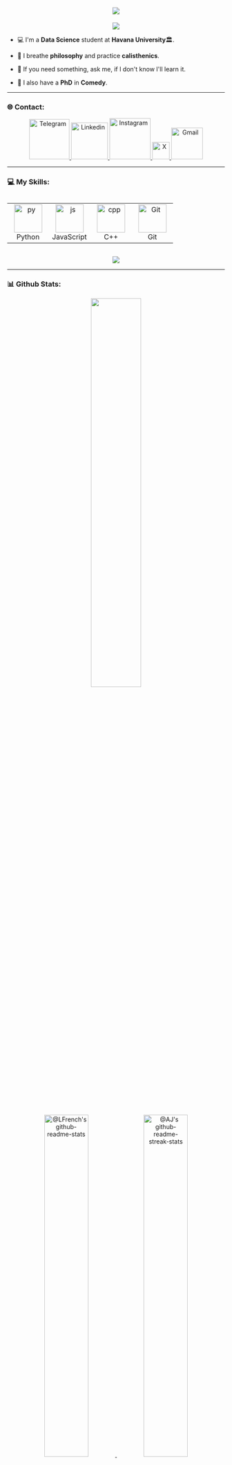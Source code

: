 <h1 align="center">
    <img src="https://readme-typing-svg.herokuapp.com?font=Righteous&size=35&center=true&vCenter=true&width=500&height=60&duration=4000&lines=Hello+There!!+👋;I'm+Luis+Ernesto+👤;I'm+from+Cuba+🇨🇺;" /> 
</h1>
<p align="center">
  <a href="https://github.com/LFrench03">
    <img src="https://komarev.com/ghpvc/?username=LFrench03&color=blue&style=for-the-badge)" />
  </a>
</p>


- 💻 I'm a **Data Science** student at **Havana University**🏛.

- 👾 I breathe **philosophy** and practice **calisthenics**.

- 💬 If you need something, ask me, if I don't know I'll learn it.

- 🤡 I also have a **PhD** in **Comedy**.


---
  
  
### 🌐 Contact:
<p align="center">
  <a href="https://t.me/Lerne03">
    <img alt="Telegram" width="93px" src="https://img.shields.io/badge/Telegram-2CA5E0?style=for-the-badge&logo=telegram&logoColor=white" />
  </a>
  <a target="_blank" href="https://www.linkedin.com/in/luis-ernesto-serras-91b708329">
    <img  alt="Linkedin" width="85px" src="https://img.shields.io/badge/LinkedIn-%230077B5.svg?logo=linkedin&logoColor=white" />
  </a>
  <a target="_blank" href="https://www.instagram.com/luijernesto_sr">
    <img  alt="Instagram" width="95px" src="https://img.shields.io/badge/Instagram-%23E4405F.svg?logo=Instagram&logoColor=white" />
  </a>
  <a target="_blank" href="https://x.com/Lerne03">
    <img  alt="X" width="40px" src="https://img.shields.io/badge/X-black.svg?logo=X&logoColor=white" />
  </a>   
  <a target="_blank" href="mailto:luisernestoserras@gmail.com">
    <img  alt="Gmail" width="73px" src="https://img.shields.io/badge/Gmail-D14836?style=for-the-badge&logo=gmail&logoColor=white" />
  </a>   
</p>

---

### 💻 My Skills:

<div style="display: flex; align-items: flex-start; align: center">
<table align="center">
  <tr>
    <td align="center" width="80">
        <img src="https://techstack-generator.vercel.app/python-icon.svg" alt="py" width="65" height="65" />
      <br>Python
    </td>
    <td align="center" width="80">
        <img src="https://techstack-generator.vercel.app/js-icon.svg" alt="js" width="65" height="65" />
      <br>JavaScript
    </td>
    <td align="center" width="80">
        <img src="https://techstack-generator.vercel.app/cpp-icon.svg" alt="cpp" width="65" height="65" />
      <br>C++
    </td>
    <td align="center" width="80"> 
        <img src="https://techstack-generator.vercel.app/github-icon.svg" width="65" height="65" alt="Git" />
      <br>Git
    </td>         
 </tr>
</table>

</div>
<p align="center">
  <a href="https://skillicons.dev">
  <img src="https://skillicons.dev/icons?i=linux,vscode,git,html,css,latex,r,md,matlab"/>
  </a>
</p>

---

### 📊 Github Stats:

<p align="center">
<img src="https://github-readme-stats.vercel.app/api/top-langs/?username=LFrench03&theme=shadow_blue&layout=compact"width="48%"/> 
</p>  
<p align="center">
  <a href="https://github.com/LFrench03?tab=repositories">
    <img src="https://github-readme-stats-one-bice.vercel.app/api?username=LFrench03&theme=transparent&show_icons=true&count_private=true&hide_border=true&role=OWNER,ORGANIZATION_MEMBER,COLLABORATOR" width="45%" alt="@LFrench's github-readme-stats">
  </a>
  <a href="https://github.com/LFrench03?tab=stars">
    <img src="https://github-readme-streak-stats.herokuapp.com?user=LFrench03&theme=shadow-blue&hide_border=true&date_format=M%20j%5B%2C%20Y%5D" width="45%" alt="@AJ's github-readme-streak-stats">
  </a>
</p>
<br/>

---

### 🎮 LeetCode Stats:

<p align="center">
  <a>
    <img src="https://leetcode-stats.vercel.app/api?username=Lerne03&theme=dark" alt="LeetCode Stats" style="max-width:100%;">
    <br />
  </a>
</p>
